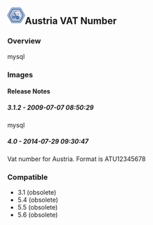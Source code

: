 ## <img src='./logo.jpg' width='40' height='40'>Austria VAT Number

### Overview
mysql
### Images




#### Release Notes

##### 3.1.2 - 2009-07-07 08:50:29
mysql
##### 4.0 - 2014-07-29 09:30:47
Vat number for Austria.
Format is
ATU12345678
### Compatible
 -  3.1 (obsolete)
 -   5.4 (obsolete)
 -   5.5 (obsolete)
 -   5.6 (obsolete)